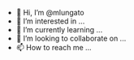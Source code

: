 - 👋 Hi, I’m @mlungato
- 👀 I’m interested in ...
- 🌱 I’m currently learning ...
- 💞️ I’m looking to collaborate on ...
- 📫 How to reach me ...

<!---
mlungato/mlungato is a ✨ special ✨ repository because its `README.md` (this file) appears on your GitHub profile.
You can click the Preview link to take a look at your changes.
--->
